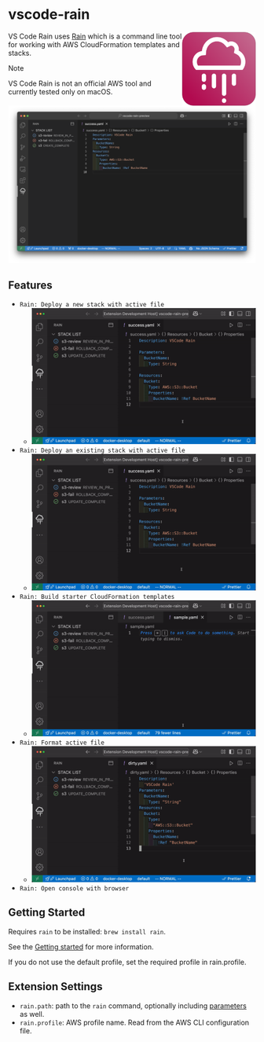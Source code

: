 # vscode-rain

<img alt="[vscode-rain logo]" src="https://raw.githubusercontent.com/khmoryz/vscode-rain/main/resources/icon.png" width="150" align="right">

VS Code Rain uses [Rain](https://github.com/aws-cloudformation/rain) which is a command line tool for working with AWS CloudFormation templates and stacks.  

> [!NOTE]
> VS Code Rain is not an official AWS tool and currently tested only on macOS.

<img src="resources/rain-tree-view.png" width="520">

## Features

- `Rain: Deploy a new stack with active file`
  - <img alt="[deploy new demo]" src="https://raw.githubusercontent.com/khmoryz/vscode-rain/main/resources/demo-rain-deploy-new.gif" width="520">
- `Rain: Deploy an existing stack with active file`
  - <img alt="[deploy existing demo]" src="https://raw.githubusercontent.com/khmoryz/vscode-rain/main/resources/demo-rain-deploy-existing.gif" width="520">
- `Rain: Build starter CloudFormation templates`
  - <img alt="[build demo]" src="https://raw.githubusercontent.com/khmoryz/vscode-rain/main/resources/demo-rain-build.gif" width="520">
- `Rain: Format active file`
  - <img alt="[fmt demo]" src="https://raw.githubusercontent.com/khmoryz/vscode-rain/main/resources/demo-rain-fmt.gif" width="520">
- `Rain: Open console with browser`

## Getting Started

Requires `rain` to be installed: `brew install rain`.

See the [Getting started](https://github.com/aws-cloudformation/rain?tab=readme-ov-file#getting-started) for more information.

If you do not use the default profile, set the required profile in rain.profile.

## Extension Settings

* `rain.path`: path to the `rain` command, optionally including [parameters](https://github.com/aws-cloudformation/cfn-python-lint/#parameters) as well.
* `rain.profile`: AWS profile name. Read from the AWS CLI configuration file.
